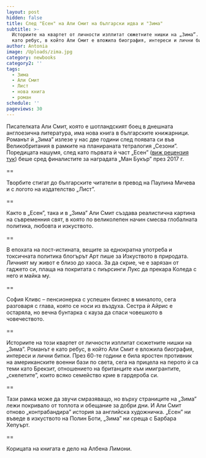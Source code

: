 ```yaml
---
layout: post
hidden: false
title: След "Есен" на Али Смит на български идва и "Зима"
subtitle: >-
  Историите на квартет от личности изплитат сюжетните нишки на „Зима”. Романът е
  като ребус, в който Али Смит е вложила биография, интереси и лични битки
author: Antonia
image: /Uploads/zima.jpg
category: newbooks
category2: ''
tags:
  - Зима
  - Али Смит
  - Лист
  - нова книга
  - роман
schedule: ''
pageviews: 30
---
```

Писателката Али Смит, която е шотландският боец в днешната англоезична литература, има нова книга в българските книжарници. Романът ѝ „Зима” излезе у нас две години след появата си във Великобритания в рамките на планираната тетралогия „Сезони”. Поредицата нашумя, след като първата ѝ част „Есен” ([виж рецензия тук](https://literaturnirazgovori.com/bookreviews/2019/02/14/10-00-%D1%80%D0%B5%D1%86%D0%B5%D0%BD%D0%B7%D0%B8%D1%8F-%D0%B0%D0%BB%D0%B8-%D1%81%D0%BC%D0%B8%D1%82-%D0%B5%D1%81%D0%B5%D0%BD.html)) беше сред финалистите за наградата „Ман Букър” през 2017 г.

\==

Творбите стигат до българските читатели в превод на Паулина Мичева и с логото на издателство „Лист”. 

\==

Както в „Есен”, така и в „Зима” Али Смит създава реалистична картина на съвременния свят, в която по великолепен начин смесва глобалната политика, любовта и изкуството.

\==

В епохата на пост-истината, вещите за еднократна употреба и токсичната политика блогърът Арт пише за Изкуството в природата. Личният му живот е близо до хаоса. За да скрие, че е зарязан от гаджето си, плаща на покритата с пиърсинги Лукс да прекара Коледа с него и майка му.

\==

София Кливс – пенсионерка с успешен бизнес в миналото, сега разговаря с глава, която се носи из въздуха. Сестра ѝ Айрис е остаряла, но вечна бунтарка с кауза да спаси човешкото в човечеството.

\==

Историите на този квартет от личности изплитат сюжетните нишки на „Зима”. Романът е като ребус, в който Али Смит е вложила биография, интереси и лични битки. През 60-те години е била яростен противник на американските военни бази по света, сега на прицела на перото ѝ са теми като Брекзит, отношението на британците към имигрантите, „скелетите”, които всяко семейство крие в гардероба си.

\==

Тази рамка може да звучи смразяващо, но върху страниците на „Зима” лежи покривало от топлота и обещание за добри дни. И Али Смит отново „контрабандира” история за английска художничка. „Есен” ни въведе в изкуството на Полин Боти, „Зима” ни среща с Барбара Хепуърт.

\==

Корицата на книгата е дело на Албена Лимони.
